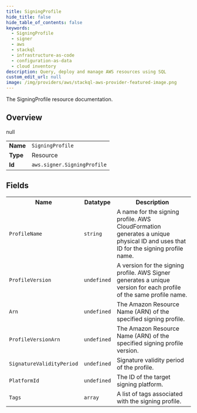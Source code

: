 ```yaml
---
title: SigningProfile
hide_title: false
hide_table_of_contents: false
keywords:
  - SigningProfile
  - signer
  - aws
  - stackql
  - infrastructure-as-code
  - configuration-as-data
  - cloud inventory
description: Query, deploy and manage AWS resources using SQL
custom_edit_url: null
image: /img/providers/aws/stackql-aws-provider-featured-image.png
---
```

The SigningProfile resource documentation.

## Overview
<table><tbody>
<tr><td><b>Name</b></td><td><code>SigningProfile</code></td></tr>
<tr><td><b>Type</b></td><td>Resource</td></tr>
null
<tr><td><b>Id</b></td><td><code>aws.signer.SigningProfile</code></td></tr>
</tbody></table>

## Fields
<table><tbody>
<tr><th>Name</th><th>Datatype</th><th>Description</th></tr>
<tr><td><code>ProfileName</code></td><td><code>string</code></td><td>A name for the signing profile. AWS CloudFormation generates a unique physical ID and uses that ID for the signing profile name. </td></tr><tr><td><code>ProfileVersion</code></td><td><code>undefined</code></td><td>A version for the signing profile. AWS Signer generates a unique version for each profile of the same profile name.</td></tr><tr><td><code>Arn</code></td><td><code>undefined</code></td><td>The Amazon Resource Name (ARN) of the specified signing profile.</td></tr><tr><td><code>ProfileVersionArn</code></td><td><code>undefined</code></td><td>The Amazon Resource Name (ARN) of the specified signing profile version.</td></tr><tr><td><code>SignatureValidityPeriod</code></td><td><code>undefined</code></td><td>Signature validity period of the profile.</td></tr><tr><td><code>PlatformId</code></td><td><code>undefined</code></td><td>The ID of the target signing platform.</td></tr><tr><td><code>Tags</code></td><td><code>array</code></td><td>A list of tags associated with the signing profile.</td></tr>
</tbody></table>